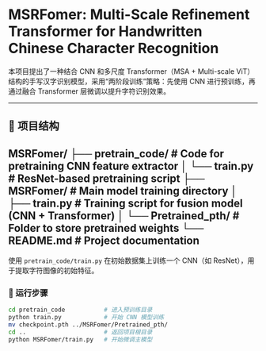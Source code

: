 # MSRFomer: Multi-Scale Refinement Transformer for Handwritten Chinese Character Recognition

本项目提出了一种结合 CNN 和多尺度 Transformer（MSA + Multi-scale ViT）结构的手写汉字识别模型，采用“两阶段训练”策略：先使用 CNN 进行预训练，再通过融合 Transformer 层微调以提升字符识别效果。

---

## 🧩 项目结构

MSRFomer/
├── pretrain_code/ # Code for pretraining CNN feature extractor
│ └── train.py # ResNet-based pretraining script
├── MSRFomer/ # Main model training directory
│ ├── train.py # Training script for fusion model (CNN + Transformer)
│ └── Pretrained_pth/ # Folder to store pretrained weights
└── README.md # Project documentation
---



使用 `pretrain_code/train.py` 在初始数据集上训练一个 CNN（如 ResNet），用于提取字符图像的初始特征。

### 🧪 运行步骤

```bash
cd pretrain_code           # 进入预训练目录
python train.py            # 开始 CNN 模型训练
mv checkpoint.pth ../MSRFomer/Pretrained_pth/
cd ..                      # 返回项目根目录
python MSRFomer/train.py   # 开始微调主模型

